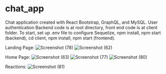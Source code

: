 # chat_app
Chat application created with React Bootstrap, GraphQL, and MySQL. User authentication  Backend code is at root directory, front end code is at client folder.
To start, set up .env file to configure Sequelize, npm install, npm start (backend), cd client, npm install, npm start (frontend).

Landing Page:
![Screenshot (78)](https://user-images.githubusercontent.com/68887197/121839408-f8296800-cca7-11eb-80b5-956cb43a452b.png)
![Screenshot (62)](https://user-images.githubusercontent.com/68887197/121434936-13b10d80-c94c-11eb-9df4-0d560527db61.png)

Home Page:
![Screenshot (63)](https://user-images.githubusercontent.com/68887197/121434954-1c094880-c94c-11eb-87dd-c5bff2eaf368.png)
![Screenshot (77)](https://user-images.githubusercontent.com/68887197/121839425-037c9380-cca8-11eb-8c60-557a0360c85c.png)
![Screenshot (80)](https://user-images.githubusercontent.com/68887197/121839324-ba2c4400-cca7-11eb-96f3-36300f274e87.png)

Reactions:
![Screenshot (81)](https://user-images.githubusercontent.com/68887197/121839452-155e3680-cca8-11eb-88da-4e1c89e95ac9.png)

